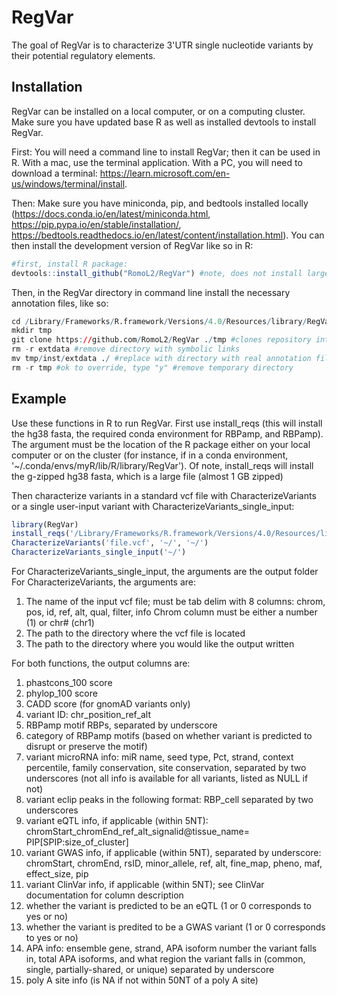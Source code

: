 
# RegVar

<!-- badges: start -->
<!-- badges: end -->

The goal of RegVar is to characterize 3'UTR single nucleotide variants by their potential regulatory elements.

## Installation
RegVar can be installed on a local computer, or on a computing cluster. Make sure you have updated base R as well as installed devtools to install RegVar.

First: You will need a command line to install RegVar; then it can be used in R. With a mac, use the terminal application. With a PC, you will need to download a terminal: https://learn.microsoft.com/en-us/windows/terminal/install.

Then: Make sure you have miniconda, pip, and bedtools installed locally (https://docs.conda.io/en/latest/miniconda.html, https://pip.pypa.io/en/stable/installation/, https://bedtools.readthedocs.io/en/latest/content/installation.html). You can then install the development version of RegVar like so in R:

``` r
#first, install R package: 
devtools::install_github("RomoL2/RegVar") #note, does not install large files
```

Then, in the RegVar directory in command line install the necessary annotation files, like so:
``` r
cd /Library/Frameworks/R.framework/Versions/4.0/Resources/library/RegVar
mkdir tmp
git clone https://github.com/RomoL2/RegVar ./tmp #clones repository into temporary directory
rm -r extdata #remove directory with symbolic links
mv tmp/inst/extdata ./ #replace with directory with real annotation files
rm -r tmp #ok to override, type "y" #remove temporary directory
```

## Example

Use these functions in R to run RegVar. First use install_reqs (this will install the hg38 fasta, the required conda environment for RBPamp, and RBPamp). The argument must be the location of the R package either on your local computer or on the cluster (for instance, if in a conda environment, '~/.conda/envs/myR/lib/R/library/RegVar'). 
Of note, install_reqs will install the g-zipped hg38 fasta, which is a large file (almost 1 GB zipped)

Then characterize variants in a standard vcf file with CharacterizeVariants or a single user-input variant with CharacterizeVariants_single_input:

``` r
library(RegVar)
install_reqs('/Library/Frameworks/R.framework/Versions/4.0/Resources/library/RegVar')
CharacterizeVariants('file.vcf', '~/', '~/')
CharacterizeVariants_single_input('~/')

```
For CharacterizeVariants_single_input, the arguments are the output folder
For CharacterizeVariants, the arguments are:
1. The name of the input vcf file; must be tab delim with 8 columns:
chrom, pos, id, ref, alt, qual, filter, info
Chrom column must be either a number (1) or chr# (chr1)
2. The path to the directory where the vcf file is located
3. The path to the directory where you would like the output written

For both functions, the output columns are:
1. phastcons_100 score
2. phylop_100 score
3. CADD score (for gnomAD variants only)
4. variant ID: chr_position_ref_alt
5. RBPamp motif RBPs, separated by underscore
6. category of RBPamp motifs (based on whether variant is predicted to disrupt or preserve the motif)
7. variant microRNA info: miR name, seed type, Pct, strand, context percentile, family conservation, site conservation, separated by two underscores (not all info is available for all variants, listed as NULL if not)
8. variant eclip peaks in the following format: RBP_cell separated by two underscores 
9. variant eQTL info, if applicable (within 5NT): chromStart_chromEnd_ref_alt_signalid@tissue_name= PIP[SPIP:size_of_cluster]
10. variant GWAS info, if applicable (within 5NT), separated by underscore: chromStart, chromEnd, rsID, minor_allele, ref, alt, fine_map, pheno, maf, effect_size, pip
11. variant ClinVar info, if applicable (within 5NT); see ClinVar documentation for column description
12. whether the variant is predicted to be an eQTL (1 or 0 corresponds to yes or no)
13. whether the variant is predited to be a GWAS variant (1 or 0 corresponds to yes or no)
14. APA info: ensemble gene, strand, APA isoform number the variant falls in, total APA isoforms, and what region the variant falls in (common, single, partially-shared, or unique) separated by underscore
15. poly A site info (is NA if not within 50NT of a poly A site)

